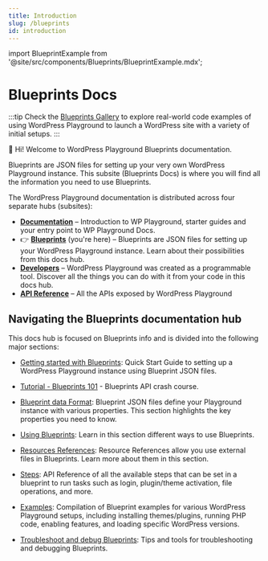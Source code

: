 ```yaml
---
title: Introduction
slug: /blueprints
id: introduction
---
```


import BlueprintExample from '@site/src/components/Blueprints/BlueprintExample.mdx';

# Blueprints Docs

:::tip
Check the [Blueprints Gallery](https://github.com/WordPress/blueprints/blob/trunk/GALLERY.md) to explore real-world code examples of using WordPress Playground to launch a WordPress site with a variety of initial setups.
:::

👋 Hi! Welcome to WordPress Playground Blueprints documentation.

Blueprints are JSON files for setting up your very own WordPress Playground instance. This subsite (Blueprints Docs) is where you will find all the information you need to use Blueprints.

<p class="docs-hubs">The WordPress Playground documentation is distributed across four separate hubs (subsites):</p>

-   [**Documentation**](/wordpress-playground/) – Introduction to WP Playground, starter guides and your entry point to WP Playground Docs.
-   👉 [**Blueprints**](/wordpress-playground/blueprints/index) (you're here) – Blueprints are JSON files for setting up your WordPress Playground instance. Learn about their possibilities from this docs hub.
-   [**Developers**](/wordpress-playground/developers) – WordPress Playground was created as a programmable tool. Discover all the things you can do with it from your code in this docs hub.
-   [**API Reference**](/wordpress-playground/api) – All the APIs exposed by WordPress Playground

## Navigating the Blueprints documentation hub

This docs hub is focused on Blueprints info and is divided into the following major sections:

-   [Getting started with Blueprints](./01-index.md): Quick Start Guide to setting up a WordPress Playground instance using Blueprint JSON files.

-   [Tutorial - Blueprints 101](./blueprint-101/index.md) - Blueprints API crash course.

-   [Blueprint data Format](./03-data-format.md): Blueprint JSON files define your Playground instance with various properties. This section highlights the key properties you need to know.

-   [Using Blueprints](./02-using-blueprints.md): Learn in this section different ways to use Blueprints.

-   [Resources References](./04-resources.md): Resource References allow you use external files in Blueprints. Learn more about them in this section.

-   [Steps](./05-steps.md): API Reference of all the available steps that can be set in a blueprint to run tasks such as login, plugin/theme activation, file operations, and more.

-   [Examples](./08-examples.md): Compilation of Blueprint examples for various WordPress Playground setups, including installing themes/plugins, running PHP code, enabling features, and loading specific WordPress versions.

-   [Troubleshoot and debug Blueprints](./09-troubleshoot-and-debug-blueprints.md): Tips and tools for troubleshooting and debugging Blueprints.

